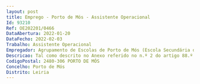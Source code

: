 ```yaml
--- 
layout: post
title: Emprego - Porto de Mós - Assistente Operacional
Id: 93210
Ref: OE202201/0466
DataAbertura: 2022-01-20
DataFecho: 2022-02-03
Trabalho: Assistente Operacional
Empregador: Agrupamento de Escolas de Porto de Mós (Escola Secundária de Porto de Mós - Sede)
Descricao: Tal como descrito no Anexo referido no n.º 2 do artigo 88.º da LTFP
CodigoPostal: 2480-306 PORTO DE MÓS
Concelho: Porto de Mós
Distrito: Leiria
--- 
```

